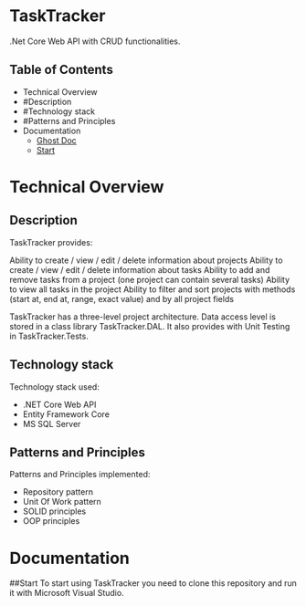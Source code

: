 # TaskTracker
.Net Core Web API with CRUD functionalities.

## Table of Contents

- Technical Overview
- #Description
- #Technology stack
- #Patterns and Principles
- Documentation
  - [Ghost Doc](#ghost-doc)
  - [Start](#Start)

# Technical Overview
## Description
TaskTracker provides:

Ability to create / view / edit / delete information about projects
Ability to create / view / edit / delete information about tasks
Ability to add and remove tasks from a project (one project can contain several tasks)
Ability to view all tasks in the project
Ability to filter and sort projects with methods (start at, end at, range, exact value) and by all project fields

TaskTracker has a three-level project architecture.
Data access level is stored in a class library TaskTracker.DAL.
It also provides with Unit Testing in TaskTracker.Tests.


## Technology stack
Technology stack used:
- .NET Core Web API
- Entity Framework Core
- MS SQL Server

## Patterns and Principles
Patterns and Principles implemented:
- Repository pattern
- Unit Of Work pattern
- SOLID principles
- OOP principles

# Documentation
##Start
To start using TaskTracker you need to clone this repository and run it with Microsoft Visual Studio.
